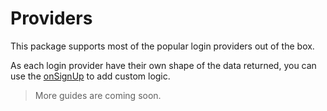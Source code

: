# Providers

This package supports most of the popular login providers out of the box.

As each login provider have their own shape of the data returned, you can use the [onSignUp](/docs/api-reference/core#onsignin) to add custom logic.

> More guides are coming soon.
